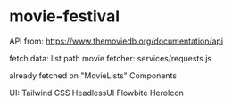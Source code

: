 # movie-festival

API from:
https://www.themoviedb.org/documentation/api

fetch data:
list path movie fetcher: services/requests.js

already fetched on "MovieLists" Components

UI:
Tailwind CSS
HeadlessUI
Flowbite
HeroIcon

